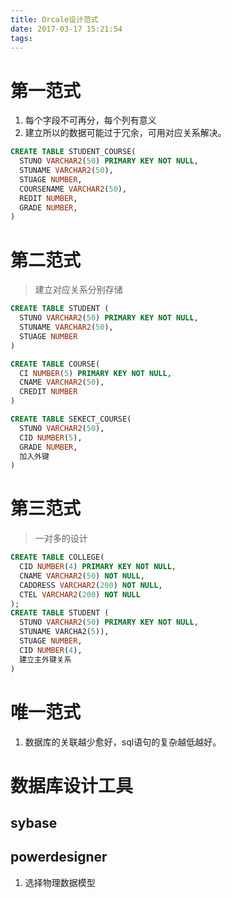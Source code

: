 ```yaml
---
title: Orcale设计范式
date: 2017-03-17 15:21:54
tags:
---
```


# 第一范式
1. 每个字段不可再分，每个列有意义
2. 建立所以的数据可能过于冗余，可用对应关系解决。

```sql
CREATE TABLE STUDENT_COURSE(
  STUNO VARCHAR2(50) PRIMARY KEY NOT NULL,
  STUNAME VARCHAR2(50),
  STUAGE NUMBER,
  COURSENAME VARCHAR2(50),
  REDIT NUMBER,
  GRADE NUMBER,
)
```
# 第二范式
>建立对应关系分别存储

```sql
CREATE TABLE STUDENT (
  STUNO VARCHAR2(50) PRIMARY KEY NOT NULL,
  STUNAME VARCHAR2(50),
  STUAGE NUMBER
)

CREATE TABLE COURSE(
  CI NUMBER(5) PRIMARY KEY NOT NULL,
  CNAME VARCHAR2(50),
  CREDIT NUMBER
)

CREATE TABLE SEKECT_COURSE(
  STUNO VARCHAR2(50),
  CID NUMBER(5),
  GRADE NUMBER,
  加入外键
)
```

# 第三范式
>一对多的设计

```sql
CREATE TABLE COLLEGE(
  CID NUMBER(4) PRIMARY KEY NOT NULL,
  CNAME VARCHAR2(50) NOT NULL,
  CADDRESS VARCHAR2(200) NOT NULL,
  CTEL VARCHAR2(200) NOT NULL
);
CREATE TABLE STUDENT (
  STUNO VARCHAR2(50) PRIMARY KEY NOT NULL,
  STUNAME VARCHA2(5)),
  STUAGE NUMBER,
  CID NUMBER(4),
  建立主外键关系
)
```

# 唯一范式
1. 数据库的关联越少愈好，sql语句的复杂越低越好。

# 数据库设计工具
## sybase

## powerdesigner
1. 选择物理数据模型
